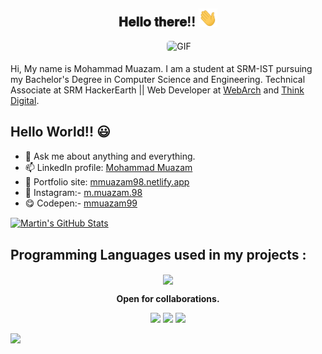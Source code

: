 <h2 align="center"> 𝐇𝐞𝐥𝐥𝐨 𝐭𝐡𝐞𝐫𝐞!! <img src="https://raw.githubusercontent.com/ABSphreak/ABSphreak/master/gifs/Hi.gif" width="30px"></h2>

<p align="center">
  <img style="border-radius: 5px; margin: 0 0 5px 35px;" alt="GIF" width="320px" height="240px" src="https://miro.medium.com/max/875/1*Urc28sbnORGOW5oyohQ06g.gif" />
  <p>Hi, My name is Mohammad Muazam. I am a student at SRM-IST pursuing my Bachelor's Degree in Computer Science and Engineering.  
Technical Associate at SRM HackerEarth || Web Developer at <a href="https://www.webarchsrm.com/">WebArch</a> and <a href="https://www.think-digital.in/">Think Digital</a>.</p>
</p>


## Hello World!! 😃
- 💬 Ask me about anything and everything.
- 📫 LinkedIn profile: [Mohammad Muazam](https://www.linkedin.com/in/mohammad-muazam-129838190/)
- 🎯 Portfolio site: [mmuazam98.netlify.app](http://mmuazam98.netlify.app/)
- 🔔 Instagram:- [m.muazam.98](https://www.instagram.com/m.muazam.98/)
- 😋 Codepen:- [mmuazam99](https://codepen.io/mmuazam99)


<!--![mm1025web's github stats](https://github-readme-stats.vercel.app/api?username=mmuazam98&&show_icons=true&title_color=ffffff&icon_color=bb2acf&text_color=daf7dc&bg_color=151515)
-->
<a href="https://github.com/ampsteric/ampsteric" align="right">
  <img align="center" src="https://github-readme-stats.vercel.app/api?username=mmuazam98&show_icons=true&line_height=27&count_private=true&title_color=ffffff&text_color=c9cacc&icon_color=2bbc8a&bg_color=1d1f21" alt="Martin's GitHub Stats" />
</a>
<!--![Top Langs](https://github-readme-stats.vercel.app/api/top-langs/?username=mmuazam98&title_color=ffffff&icon_color=bb2acf&text_color=daf7dc&bg_color=151515&layout=compact)-->


## Programming Languages used in my projects :

  <p align="center">
 <img align="center" src="https://github-readme-stats.vercel.app/api/top-langs/?username=mmuazam98&title_color=ffffff&text_color=c9cacc&icon_color=2bbc8a&bg_color=1d1f21&hide=css" />
  </p>

<p align="center">
  <b>Open for collaborations.</b>

  <p align="center">
    <a href="https://twitter.com/mmuazam98" alt="Twitter"><img src="https://raw.githubusercontent.com/jayehernandez/jayehernandez/3f5402efef9a0ae89211a6e04609558e862ca616/readme/twitter-fill.svg"></a>
    <a href="https://www.linkedin.com/in/mohammad-muazam-129838190" alt="Linkedin"><img src="https://raw.githubusercontent.com/jayehernandez/jayehernandez/3f5402efef9a0ae89211a6e04609558e862ca616/readme/linkedin-fill.svg"></a>
    <a href="mailto:m.muazam.99@gmail.com" alt="Contact me"><img src="https://raw.githubusercontent.com/jayehernandez/jayehernandez/3f5402efef9a0ae89211a6e04609558e862ca616/readme/mail-fill.svg"></a>
  </p>

</p>


![](https://komarev.com/ghpvc/?username=mm1025web&color=blue)

